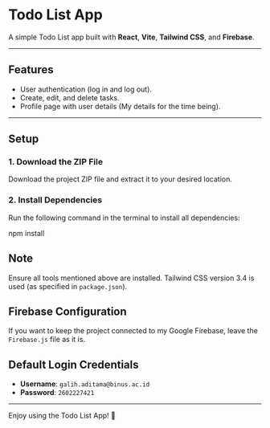 # Todo List App

A simple Todo List app built with **React**, **Vite**, **Tailwind CSS**, and **Firebase**.

---

## Features

- User authentication (log in and log out).
- Create, edit, and delete tasks.
- Profile page with user details (My details for the time being).

---

## Setup

### 1. Download the ZIP File
Download the project ZIP file and extract it to your desired location.

### 2. Install Dependencies
Run the following command in the terminal to install all dependencies:

npm install

## Note
Ensure all tools mentioned above are installed. Tailwind CSS version 3.4 is used (as specified in `package.json`).

## Firebase Configuration
If you want to keep the project connected to my Google Firebase, leave the `Firebase.js` file as it is.

## Default Login Credentials
- **Username**: `galih.aditama@binus.ac.id`
- **Password**: `2602227421`

---

Enjoy using the Todo List App! 🚀
